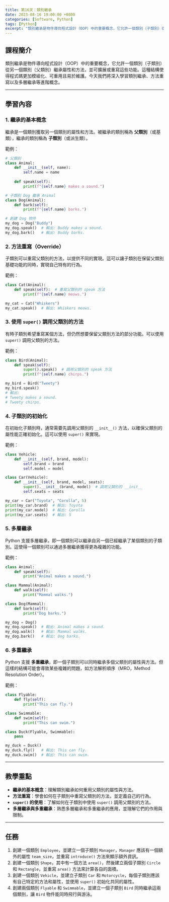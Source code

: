 ```yaml
---
title: 第16天：類別繼承
date: 2023-08-16 19:00:00 +0800
categories: [Software, Python]
tags: [Python] 
excerpt: "類別繼承是物件導向程式設計（OOP）中的重要概念，它允許一個類別（子類別）從另一個類別（父類別）繼承屬性和方法，並可擴展或重寫這些功能。這種結構使得程式碼更加模組化、可重用且易於維護。今天我們將深入學習類別繼承、方法重寫以及多層繼承等進階概念"
---
```


## 課程簡介
類別繼承是物件導向程式設計（OOP）中的重要概念，它允許一個類別（子類別）從另一個類別（父類別）繼承屬性和方法，並可擴展或重寫這些功能。這種結構使得程式碼更加模組化、可重用且易於維護。今天我們將深入學習類別繼承、方法重寫以及多層繼承等進階概念。

---

## 學習內容

### 1. 繼承的基本概念

繼承是一個類別獲取另一個類別的屬性和方法。被繼承的類別稱為 **父類別**（或基類），繼承的類別稱為 **子類別**（或派生類）。

範例：
```python
# 父類別
class Animal:
    def __init__(self, name):
        self.name = name
    
    def speak(self):
        print(f"{self.name} makes a sound.")

# 子類別 Dog 繼承 Animal
class Dog(Animal):
    def bark(self):
        print(f"{self.name} barks.")

# 創建 Dog 物件
my_dog = Dog("Buddy")
my_dog.speak()  # 輸出: Buddy makes a sound.
my_dog.bark()   # 輸出: Buddy barks.
```

### 2. 方法重寫（Override）

子類別可以重寫父類別的方法，以提供不同的實現。這可以讓子類別在保留父類別基礎功能的同時，實現自己特有的行為。

範例：
```python
class Cat(Animal):
    def speak(self):  # 重寫父類別的 speak 方法
        print(f"{self.name} meows.")

my_cat = Cat("Whiskers")
my_cat.speak()  # 輸出: Whiskers meows.
```

### 3. 使用 `super()` 調用父類別的方法

有時子類別希望重寫某個方法，但仍然想要保留父類別方法的部分功能。可以使用 `super()` 調用父類別的方法。

範例：
```python
class Bird(Animal):
    def speak(self):
        super().speak()  # 調用父類別的 speak 方法
        print(f"{self.name} chirps.")

my_bird = Bird("Tweety")
my_bird.speak()
# 輸出:
# Tweety makes a sound.
# Tweety chirps.
```

### 4. 子類別的初始化

在初始化子類別時，通常需要先調用父類別的 `__init__()` 方法，以確保父類別的屬性能正確初始化。這可以使用 `super()` 來實現。

範例：
```python
class Vehicle:
    def __init__(self, brand, model):
        self.brand = brand
        self.model = model

class Car(Vehicle):
    def __init__(self, brand, model, seats):
        super().__init__(brand, model)  # 調用父類別的 __init__
        self.seats = seats

my_car = Car("Toyota", "Corolla", 5)
print(my_car.brand)  # 輸出: Toyota
print(my_car.model)  # 輸出: Corolla
print(my_car.seats)  # 輸出: 5
```

### 5. 多層繼承

Python 支援多層繼承，即一個類別可以繼承自另一個已經繼承了某個類別的子類別。這使得一個類別可以通過多層繼承獲得更為複雜的功能。

範例：
```python
class Animal:
    def speak(self):
        print("Animal makes a sound.")

class Mammal(Animal):
    def walk(self):
        print("Mammal walks.")

class Dog(Mammal):
    def bark(self):
        print("Dog barks.")

my_dog = Dog()
my_dog.speak()  # 輸出: Animal makes a sound.
my_dog.walk()   # 輸出: Mammal walks.
my_dog.bark()   # 輸出: Dog barks.
```

### 6. 多重繼承

Python 支援 **多重繼承**，即一個子類別可以同時繼承多個父類別的屬性與方法。但這樣的結構可能會導致某些複雜的問題，如方法解析順序（MRO，Method Resolution Order）。

範例：
```python
class Flyable:
    def fly(self):
        print("This can fly.")

class Swimmable:
    def swim(self):
        print("This can swim.")

class Duck(Flyable, Swimmable):
    pass

my_duck = Duck()
my_duck.fly()   # 輸出: This can fly.
my_duck.swim()  # 輸出: This can swim.
```

---

## 教學重點
- **繼承的基本概念**：理解類別繼承如何重用父類別的屬性與方法。
- **方法重寫**：學會如何在子類別中重寫父類別的方法，並定義自己的行為。
- **`super()` 的使用**：了解如何在子類別中使用 `super()` 調用父類別的方法。
- **多層繼承與多重繼承**：熟悉多層繼承和多重繼承的應用，並理解它們的作用與限制。

---

## 任務
1. 創建一個類別 `Employee`，並建立一個子類別 `Manager`，`Manager` 應該有一個額外的屬性 `team_size`，並重寫 `introduce()` 方法來顯示額外資訊。
2. 創建一個類別 `Shape`，其中有一個方法 `area()`，然後建立兩個子類別 `Circle` 和 `Rectangle`，並重寫 `area()` 方法來計算各自的面積。
3. 創建一個類別 `Vehicle`，並建立子類別 `Car` 和 `Motorcycle`，每個子類別應該有自己特定的方法和屬性，並使用 `super()` 初始化共同的屬性。
4. 創建兩個類別 `Flyable` 和 `Swimmable`，並建立一個子類別 `Bird` 同時繼承這兩個類別，讓 `Bird` 物件能同時飛行與游泳。
